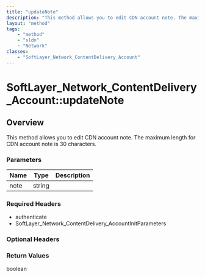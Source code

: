 ```yaml
---
title: "updateNote"
description: "This method allows you to edit CDN account note. The maximum length for CDN account note is 30 characters."
layout: "method"
tags:
    - "method"
    - "sldn"
    - "Network"
classes:
    - "SoftLayer_Network_ContentDelivery_Account"
---
```

# SoftLayer_Network_ContentDelivery_Account::updateNote
## Overview 
This method allows you to edit CDN account note. The maximum length for CDN account note is 30 characters. 

### Parameters 
|Name | Type | Description |
| --- | --- | --- |
|note| string| |


### Required Headers
* authenticate
* SoftLayer_Network_ContentDelivery_AccountInitParameters

### Optional Headers

### Return Values
boolean
